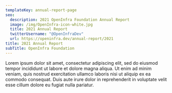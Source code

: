```yaml
---
templateKey: annual-report-page
seo:
  description: 2021 OpenInfra Foundation Annual Report
  image: /img/OpenInfra-icon-white.jpg
  title: 2021 Annual Report
  twitterUsername: "@OpenInfraDev"
  url: https://openinfra.dev/annual-report/2021
title: 2021 Annual Report
subTitle: OpenInfra Foundation
---
```

Lorem ipsum dolor sit amet, consectetur adipiscing elit, sed do eiusmod tempor incididunt ut labore et dolore magna aliqua. Ut enim ad minim veniam, quis nostrud exercitation ullamco laboris nisi ut aliquip ex ea commodo consequat. Duis aute irure dolor in reprehenderit in voluptate velit esse cillum dolore eu fugiat nulla pariatur.